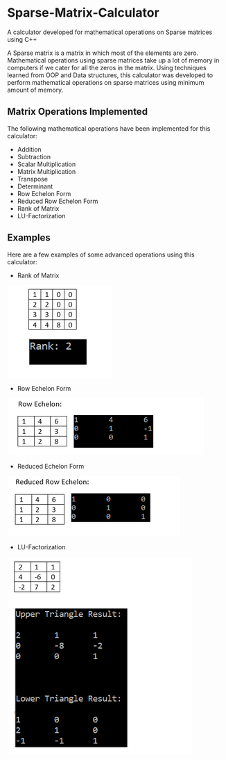 # Sparse-Matrix-Calculator
A calculator developed for mathematical operations on Sparse matrices using C++

A Sparse matrix is a matrix in which most of the elements are zero. Mathematical operations using sparse matrices take up a lot of memory in computers if we cater for all the zeros in the matrix. Using techniques learned from OOP and Data structures, this calculator was developed to perform mathematical operations on sparse matrices using minimum amount of memory.

## Matrix Operations Implemented
The following mathematical operations have been implemented for this calculator:
* Addition
* Subtraction
* Scalar Multiplication
* Matrix Multiplication
* Transpose
* Determinant
* Row Echelon Form
* Reduced Row Echelon Form
* Rank of Matrix
* LU-Factorization

## Examples
Here are a few examples of some advanced operations using this calculator:

* Rank of Matrix

![](https://github.com/jawad3838/Sparse-Matrix-Calculator/blob/master/screenshots/Matrix_Rank.PNG)

* Row Echelon Form

![](https://github.com/jawad3838/Sparse-Matrix-Calculator/blob/master/screenshots/Matrix_RowEchelon.PNG)

* Reduced Echelon Form

![](https://github.com/jawad3838/Sparse-Matrix-Calculator/blob/master/screenshots/Matrix_ReducedRowEchelon.PNG)

* LU-Factorization

![](https://github.com/jawad3838/Sparse-Matrix-Calculator/blob/master/screenshots/Matrix_LUFactorization.PNG)



